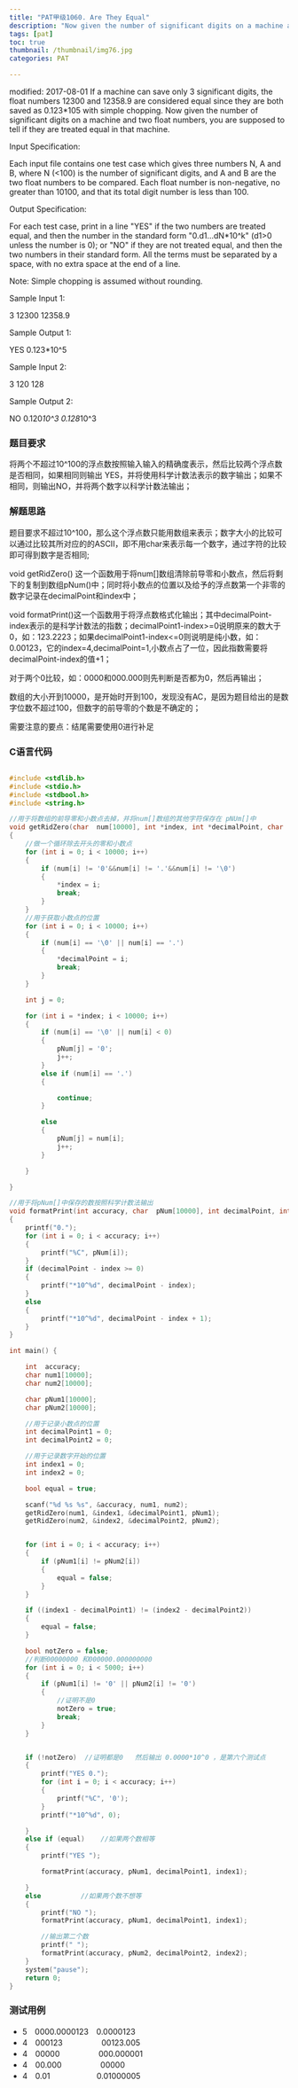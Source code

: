 ```yaml
---
title: "PAT甲级1060. Are They Equal"
description: "Now given the number of significant digits on a machine and two float numbers, you are supposed to tell if they are treated equal in that machine."
tags: [pat]
toc: true
thumbnail: /thumbnail/img76.jpg
categories: PAT

---
```


modified: 2017-08-01
If a machine can save only 3 significant digits, the float numbers 12300 and 12358.9 are considered equal since they are both saved as 0.123*105 with simple chopping. Now given the number of significant digits on a machine and two float numbers, you are supposed to tell if they are treated equal in that machine.
<!--more-->
Input Specification:

Each input file contains one test case which gives three numbers N, A and B, where N (<100) is the number of significant digits, and A and B are the two float numbers to be compared. Each float number is non-negative, no greater than 10100, and that its total digit number is less than 100.

Output Specification:

For each test case, print in a line "YES" if the two numbers are treated equal, and then the number in the standard form "0.d1...dN*10^k" (d1>0 unless the number is 0); or "NO" if they are not treated equal, and then the two numbers in their standard form. All the terms must be separated by a space, with no extra space at the end of a line.

Note: Simple chopping is assumed without rounding.

Sample Input 1:

3 12300 12358.9

Sample Output 1:

YES 0.123*10^5


Sample Input 2:

3 120 128

Sample Output 2:

NO 0.120*10^3 0.128*10^3

### 题目要求

将两个不超过10^100的浮点数按照输入输入的精确度表示，然后比较两个浮点数是否相同，如果相同则输出 YES，并将使用科学计数法表示的数字输出；如果不相同，则输出NO，并将两个数字以科学计数法输出；

### 解题思路

题目要求不超过10^100，那么这个浮点数只能用数组来表示；数字大小的比较可以通过比较其所对应的的ASCII，即不用char来表示每一个数字，通过字符的比较即可得到数字是否相同;

void getRidZero() 这一个函数用于将num[]数组清除前导零和小数点，然后将剩下的复制到数组pNum()中；同时将小数点的位置以及给予的浮点数第一个非零的数字记录在decimalPoint和index中；

void formatPrint()这一个函数用于将浮点数格式化输出；其中decimalPoint-index表示的是科学计数法的指数；decimalPoint1-index>=0说明原来的数大于0，如：123.2223；如果decimalPoint1-index<=0则说明是纯小数，如：0.00123，它的index=4,decimalPoint=1,小数点占了一位，因此指数需要将decimalPoint-index的值+1；

对于两个0比较，如：0000和000.000则先判断是否都为0，然后再输出；

数组的大小开到10000，是开始时开到100，发现没有AC，是因为题目给出的是数字位数不超过100，但数字的前导零的个数是不确定的；

需要注意的要点：结尾需要使用0进行补足


### C语言代码

```c

#include <stdlib.h>
#include <stdio.h>
#include <stdbool.h>
#include <string.h>

//用于将数组的前导零和小数点去掉，并将num[]数组的其他字符保存在 pNUm[]中
void getRidZero(char  num[10000], int *index, int *decimalPoint, char  pNum[10000])
{
	//做一个循环除去开头的零和小数点
	for (int i = 0; i < 10000; i++)
	{
		if (num[i] != '0'&&num[i] != '.'&&num[i] != '\0')
		{
			*index = i;
			break;
		}
	}
    //用于获取小数点的位置
	for (int i = 0; i < 10000; i++)
	{
		if (num[i] == '\0' || num[i] == '.')
		{
			*decimalPoint = i;
			break;
		}
	}

	int j = 0;

	for (int i = *index; i < 10000; i++)
	{
		if (num[i] == '\0' || num[i] < 0)
		{
			pNum[j] = '0';
			j++;
		}
		else if (num[i] == '.')
		{

			continue;
		}

		else
		{
			pNum[j] = num[i];
			j++;
		}

	}

}

//用于将pNum[]中保存的数按照科学计数法输出
void formatPrint(int accuracy, char  pNum[10000], int decimalPoint, int index)
{
	printf("0.");
	for (int i = 0; i < accuracy; i++)
	{
		printf("%C", pNum[i]);
	}
	if (decimalPoint - index >= 0)
	{
		printf("*10^%d", decimalPoint - index);
	}
	else
	{
		printf("*10^%d", decimalPoint - index + 1);
	}
}

int main() {

	int  accuracy;
	char num1[10000];
	char num2[10000];

	char pNum1[10000];
	char pNum2[10000];

	//用于记录小数点的位置
	int decimalPoint1 = 0;
	int decimalPoint2 = 0;

	//用于记录数字开始的位置
	int index1 = 0;
	int index2 = 0;

	bool equal = true;

	scanf("%d %s %s", &accuracy, num1, num2);
	getRidZero(num1, &index1, &decimalPoint1, pNum1);
	getRidZero(num2, &index2, &decimalPoint2, pNum2);


	for (int i = 0; i < accuracy; i++)
	{
		if (pNum1[i] != pNum2[i])
		{
			equal = false;
		}
	}

	if ((index1 - decimalPoint1) != (index2 - decimalPoint2))
	{
		equal = false;
	}

	bool notZero = false;
	//判断00000000 和000000.000000000
	for (int i = 0; i < 5000; i++)
	{
		if (pNum1[i] != '0' || pNum2[i] != '0')
		{
			//证明不是0
			notZero = true;
			break;
		}
	}


	if (!notZero)  //证明都是0   然后输出 0.0000*10^0 ，是第六个测试点
	{
		printf("YES 0.");
		for (int i = 0; i < accuracy; i++)
		{
			printf("%C", '0');
		}
		printf("*10^%d", 0);

	}
	else if (equal)    //如果两个数相等
	{
		printf("YES ");

		formatPrint(accuracy, pNum1, decimalPoint1, index1);

	}
	else          //如果两个数不想等
	{
		printf("NO ");
		formatPrint(accuracy, pNum1, decimalPoint1, index1);

		//输出第二个数
		printf(" ");
		formatPrint(accuracy, pNum2, decimalPoint2, index2);
	}
	system("pause");
	return 0;
}

```



### 测试用例

* 5　0000.0000123　0.0000123
* 4　000123　　　　　00123.005
* 4　00000　　　　　000.000001
* 4　00.000　　　　　00000
* 4　0.01　　　　　　0.01000005

